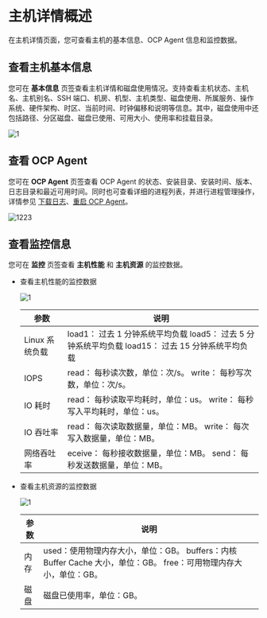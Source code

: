 主机详情概述
===========================

在主机详情页面，您可查看主机的基本信息、OCP Agent 信息和监控数据。

查看主机基本信息
-----------------------------

您可在 **基本信息** 页签查看主机详情和磁盘使用情况。支持查看主机状态、主机名、主机别名、SSH 端口、机房、机型、主机类型、磁盘使用、所属服务、操作系统、硬件架构、时区、当前时间、时钟偏移和说明等信息。其中，磁盘使用中还包括路径、分区磁盘、磁盘已使用、可用大小、使用率和挂载目录。

![1](https://obbusiness-private.oss-cn-shanghai.aliyuncs.com/doc/img/ocp/%E4%B8%BB%E6%9C%BA%E8%AF%A6%E6%83%851.png)

查看 OCP Agent
---------------------------------

您可在 **OCP Agent** 页签查看 OCP Agent 的状态、安装目录、安装时间、版本、日志目录和最近可用时间。同时也可查看详细的进程列表，并进行进程管理操作，详情参见 [下载日志](../../4.cluster-features/2.basic-operations/10.download-log.md)、[重启 OCP Agent](../../6.host-features/4.restart-the-ocp-agent.md)。

![1223](https://obbusiness-private.oss-cn-shanghai.aliyuncs.com/doc/img/ocp/agent1.png)

查看监控信息
---------------------------

您可在 **监控** 页签查看 **主机性能** 和 **主机资源** 的监控数据。

* 查看主机性能的监控数据
  
  ![1](https://help-static-aliyun-doc.aliyuncs.com/assets/img/zh-CN/5661460261/p265857.png)

  |     参数     |                                                说明                                                |
  |------------|--------------------------------------------------------------------------------------------------|
  | Linux 系统负载 | load1： 过去 1 分钟系统平均负载 load5： 过去 5 分钟系统平均负载 load15： 过去 15 分钟系统平均负载 |
  | IOPS       | read： 每秒读次数，单位：次/s。 write： 每秒写次数，单位：次/s。                                         |
  | IO 耗时      | read： 每秒读取平均耗时，单位：us。 write： 每秒写入平均耗时，单位：us。                                     |
  | IO 吞吐率     | read： 每次读取数据量，单位：MB。 write： 每次写入数据量，单位：MB。                                       |
  | 网络吞吐率      | eceive： 每秒接收数据量，单位：MB。 send： 每秒发送数据量，单位：MB。                                      |

* 查看主机资源的监控数据
  
  ![1](https://help-static-aliyun-doc.aliyuncs.com/assets/img/zh-CN/6661460261/p265858.png)

  | 参数 |                                                     说明                                                      |
  |----|-------------------------------------------------------------------------------------------------------------|
  | 内存 | used：使用物理内存大小，单位：GB。 buffers：内核 Buffer Cache 大小，单位：GB。 free：可用物理内存大小，单位：GB。 |
  | 磁盘 | 磁盘已使用率，单位：GB。                                                                                               |
